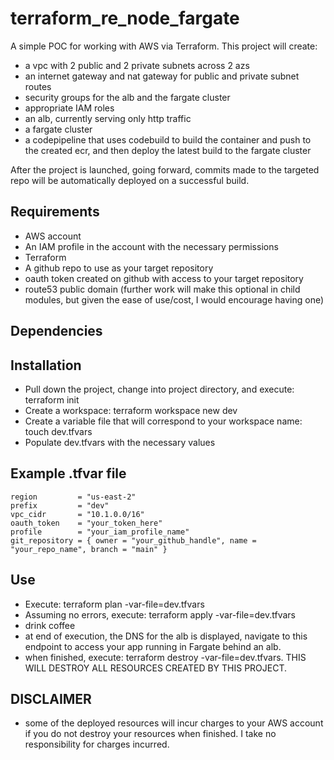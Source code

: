 # terraform_re_node_fargate

A simple POC for working with AWS via Terraform. This project will create:
- a vpc with 2 public and 2 private subnets across 2 azs
- an internet gateway and nat gateway for public and private subnet routes
- security groups for the alb and the fargate cluster
- appropriate IAM roles
- an alb, currently serving only http traffic
- a fargate cluster
- a codepipeline that uses codebuild to build the container and push to the created ecr, and then deploy the latest build to the fargate cluster

After the project is launched, going forward, commits made to the targeted repo will be automatically deployed on a successful build.

## Requirements
- AWS account 
- An IAM profile in the account with the necessary permissions
- Terraform
- A github repo to use as your target repository
- oauth token created on github with access to your target repository
- route53 public domain (further work will make this optional in child modules, but given the ease of use/cost, I would encourage having one)

## Dependencies


## Installation
- Pull down the project, change into project directory, and execute: terraform init
- Create a workspace: terraform workspace new dev
- Create a variable file that will correspond to your workspace name: touch dev.tfvars
- Populate dev.tfvars with the necessary values

## Example .tfvar file
```hcl
region         = "us-east-2"
prefix         = "dev"
vpc_cidr       = "10.1.0.0/16"
oauth_token    = "your_token_here"
profile        = "your_iam_profile_name"
git_repository = { owner = "your_github_handle", name = "your_repo_name", branch = "main" }
```


## Use
- Execute: terraform plan -var-file=dev.tfvars
- Assuming no errors, execute: terraform apply -var-file=dev.tfvars
- drink coffee
- at end of execution, the DNS for the alb is displayed, navigate to this endpoint to access your app running in Fargate behind an alb.
- when finished, execute: terraform destroy -var-file=dev.tfvars.  THIS WILL DESTROY ALL RESOURCES CREATED BY THIS PROJECT.  

## DISCLAIMER
- some of the deployed resources will incur charges to your AWS account if you do not destroy your resources when finished.  I take no responsibility for charges incurred.
